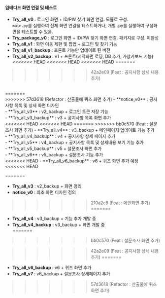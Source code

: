 #### 임베디드 화면 연결 및 테스트

- **Try_all_v0** : 로그인 화면 + ID/PW 찾기 화면 연결. 모듈로 구성. <br>
  `main.py`를 실행하여 전체 화면 연결을 테스트하거나, 개별 .py를 실행하여 구성화면을 테스트할 수 있음.<br>
- **Try_package_v0** : 로그인 화면 + ID/PW 찾기 화면 연결. 패키지로 구성. 미완성<br>
- **Try_all_v1** : 화면 이동 제한 및 팝업 + 로그인 및 찾기 기능 <br>
- **Try_all_v1_backup** : 프론트 기능만 업데이트 된 버전<br>
- **Try_all_v2_backup** : v1 + 프론트(시작화면 로딩, DB 추가, 가상키보드 기능)<br>
<<<<<<< HEAD
<<<<<<< HEAD
<<<<<<< HEAD
=======
>>>>>>> 42a2e09 (Feat : 공지사항 상세 내용 추가)
<br>
=======
  <br>
>>>>>>> 57d3618 (Refactor : 산출물에 퀴즈 화면 추가)
- **notice_v0** : 공지사항 목록 및 상세 화면 디자인<br>
- **Try_all_v3** : v2_backup + 로그인 토큰 저장 기능<br>
- **Try_all_v3_backup** : v3 + 공지사항 목록 화면 추가<br>
<<<<<<< HEAD
<<<<<<< HEAD
=======
>>>>>>> bb0c570 (Feat : 설문조사 화면 추가)
- **Try_all_v4** : v3_backup + 메인페이지 업데이트 기능 추가 <br>
- **Try_all_v4_backup** : v4 + 공지사항 상세 페이지 추가<br>
- **Try_all_v5** : v4_backup + 공지사항 목록 및 상세내용 보기 기능 추가 <br>
- **Try_all_v5_backup** : v5 + 설문조사 화면 추가<br>
- **Try_all_v6** : v5_backup + 설문조사 기능 추가<br>
<<<<<<< HEAD
- **Try_all_v6_backup** : v6 + 퀴즈 화면 추가 예정 <br>
<<<<<<< HEAD

=======
- **Try_all_v3** : v2_backup + 화면 정리<br>
- **notice_v0** : 최초 화면 디자인 정의<br>
>>>>>>> 210a2e8 (Feat : 메인화면 추가)
=======
- **Try_all_v4** : v3_backup + 기능 추가 개발 중 <br>
- **Try_all_v4_backup** : v3_backup + 화면 개발 중<br>
=======
>>>>>>> bb0c570 (Feat : 설문조사 화면 추가)

>>>>>>> 42a2e09 (Feat : 공지사항 상세 내용 추가)
=======
- **Try_all_v6_backup** : v6 + 퀴즈 화면 추가<br>
- **Try_all_v7** : v6_backup + 설문조사 상세페이지 추가<br>
>>>>>>> 57d3618 (Refactor : 산출물에 퀴즈 화면 추가)
